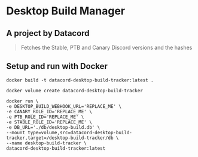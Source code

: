 # Desktop Build Manager

## A project by Datacord

> Fetches the Stable, PTB and Canary Discord versions and the hashes


## Setup and run with Docker

```docker
docker build -t datacord-desktop-build-tracker:latest .
```

```docker
docker volume create datacord-desktop-build-tracker
```

```docker
docker run \
-e DESKTOP_BUILD_WEBHOOK_URL='REPLACE_ME' \
-e CANARY_ROLE_ID='REPLACE_ME' \
-e PTB_ROLE_ID='REPLACE_ME' \
-e STABLE_ROLE_ID='REPLACE_ME' \
-e DB_URL='./db/desktop-build.db' \
--mount type=volume,src=datacord-desktop-build-tracker,target=/desktop-build-tracker/db \
--name desktop-build-tracker \
datacord-desktop-build-tracker:latest
```

